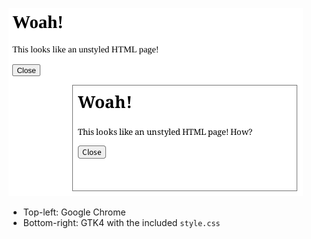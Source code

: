![screenshot of cssdemo](./screenshot.png)

- Top-left: Google Chrome
- Bottom-right: GTK4 with the included `style.css`
